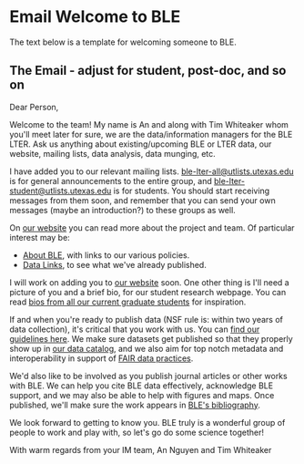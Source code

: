 # Email Welcome to BLE

The text below is a template for welcoming someone to BLE.

## The Email - adjust for student, post-doc, and so on

Dear Person,

Welcome to the team! My name is An and along with Tim Whiteaker whom you'll meet later for sure, we are the data/information managers for the BLE LTER. Ask us anything about existing/upcoming BLE or LTER data, our website, mailing lists, data analysis, data munging, etc.

I have added you to our relevant mailing lists. [ble-lter-all@utlists.utexas.edu](mailto:ble-lter-all@utlists.utexas.edu) is for general announcements to the entire group, and [ble-lter-student@utlists.utexas.edu](mailto:ble-lter-student@utlists.utexas.edu) is for students. You should start receiving messages from them soon, and remember that you can send your own messages (maybe an introduction?) to these groups as well.

On [our website](https://ble.lternet.edu/) you can read more about the project and team. Of particular interest may be:

* [About BLE](https://ble.lternet.edu/about), with links to our various policies.
* [Data Links](https://ble.lternet.edu/finddata), to see what we've already published.

I will work on adding you to [our website](https://ble.lternet.edu/) soon. One other thing is I'll need a picture of you and a brief bio, for our student research webpage. You can read [bios from all our current graduate students](https://ble.lternet.edu/student) for inspiration.

If and when you're ready to publish data (NSF rule is: within two years of data collection), it's critical that you work with us.  You can [find our guidelines here](https://ble.lternet.edu/submitdata). We make sure datasets get published so that they properly show up in [our data catalog](https://ble.lternet.edu/catalog), and we also aim for top notch metadata and interoperability in support of [FAIR data practices](https://data.org/resources/the-fair-data-principles/).

We'd also like to be involved as you publish journal articles or other works with BLE. We can help you cite BLE data effectively, acknowledge BLE support, and we may also be able to help with figures and maps.  Once published, we'll make sure the work appears in [BLE's bibliography](https://ble.lternet.edu/bibliography).

We look forward to getting to know you. BLE truly is a wonderful group of people to work and play with, so let's go do some science together!

With warm regards from your IM team,
An Nguyen and Tim Whiteaker
